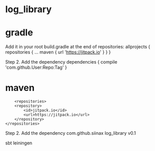 # log_library
gradle
====
Add it in your root build.gradle at the end of repositories:
    allprojects {
		repositories {
			...
			maven { url 'https://jitpack.io' }
		}
	}

Step 2. Add the dependency
    dependencies {
		compile 'com.github.User:Repo:Tag'
	}
>
maven
===
    	<repositories>
		<repository>
		    <id>jitpack.io</id>
		    <url>https://jitpack.io</url>
		</repository>
	</repositories>
>
Step 2. Add the dependency
    <dependency>
	    <groupId>com.github.siinax</groupId>
	    <artifactId>log_library</artifactId>
	    <version>v0.1</version>
	</dependency>
    
sbt
leiningen
